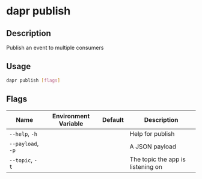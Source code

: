 # dapr publish

## Description

Publish an event to multiple consumers

## Usage

```bash
dapr publish [flags]
```

## Flags

| Name | Environment Variable | Default | Description
| --- | --- | --- | --- |
| `--help`, `-h` | | | Help for publish |
| `--payload`, `-p` | | | A JSON payload |
| `--topic`, `-t` | | | The topic the app is listening on |